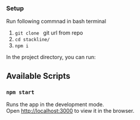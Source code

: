 ### Setup

Run following commnad in bash terminal

1. `git clone `  git url from repo
2. `cd stackline/`
3. `npm i`

In the project directory, you can run:

## Available Scripts

### `npm start`

Runs the app in the development mode.<br />
Open [http://localhost:3000](http://localhost:3000) to view it in the browser.
